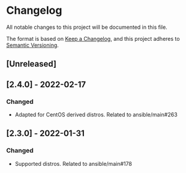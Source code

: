 # Changelog
All notable changes to this project will be documented in this file.

The format is based on [Keep a Changelog](https://keepachangelog.com/en/1.0.0/),
and this project adheres to [Semantic Versioning](https://semver.org/spec/v2.0.0.html).

## [Unreleased]

## [2.4.0] - 2022-02-17
### Changed
- Adapted for CentOS derived distros. Related to ansible/main#263

## [2.3.0] - 2022-01-31
### Changed
- Supported distros. Related to ansible/main#178
